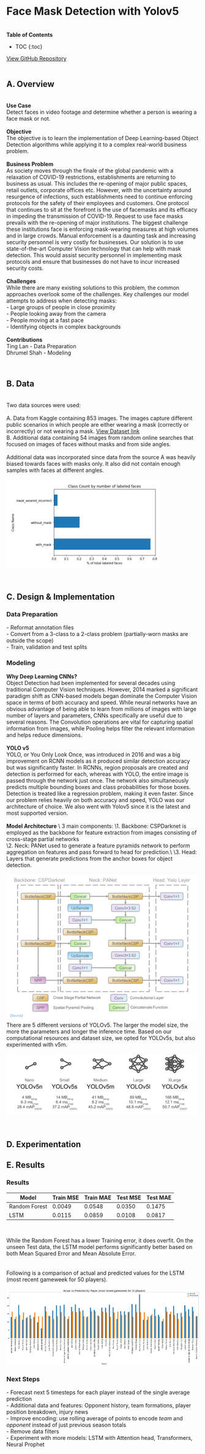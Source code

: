 # Face Mask Detection with Yolov5
\
**Table of Contents**
* TOC
{:toc}

[View GitHub Repository](https://github.com/dshah2008/Face-Mask-Detection)
<br/><br/>

## A. Overview 
\
**Use Case** \
Detect faces in video footage and determine whether a person is wearing a face mask or not.\
\
**Objective** \
The objective is to learn the implementation of Deep Learning-based Object Detection algorithms while applying it to a complex real-world business problem.\
\
**Business Problem** \
As society moves through the finale of the global pandemic with a relaxation of COVID-19 restrictions, establishments are returning to business as usual. This includes the re-opening of major public spaces, retail outlets, corporate offices etc. However, with the uncertainty around resurgence of infections, such establishments need to continue enforcing protocols for the safety of their employees and customers.
One protocol that continues to sit at the forefront is the use of facemasks and its efficacy in impeding the transmission of COVID-19. Request to use face masks prevails with the re-opening of major institutions. 
The biggest challenge these institutions face is enforcing mask-wearing measures at high volumes and in large crowds. Manual enforcement is a daunting task and increasing security personnel is very costly for businesses.
Our solution is to use state-of-the-art Computer Vision technology that can help with mask detection. This would assist security personnel in implementing mask protocols and ensure that businesses do not have to incur increased security costs.\
\
**Challenges** \
While there are many existing solutions to this problem, the common approaches overlook some of the challenges. Key challenges our model attempts to address when detecting masks:\
\-	Large groups of people in close proximity\
\-	People looking away from the camera\
\-	People moving at a fast pace\
\-	Identifying objects in complex backgrounds\
\
**Contributions** \
Ting Lan - Data Preparation\
Dhrumel Shah - Modeling

<br/>

## B. Data
\
Two data sources were used:\
\
A. Data from Kaggle containing 853 images. The images capture different public scenarios in which people are either wearing a mask (correctly or incorrectly) or not wearing a mask. [View Dataset link](https://www.kaggle.com/datasets/andrewmvd/face-mask-detection)\
B. Additional data containing 54 images from random online searches that focused on images of faces without masks and from side angles.\
\
Additional data was incorporated since data from the source A was heavily biased towards faces with masks only. It also did not contain enough samples with faces at different angles.\
\
<img src="images/class_dist1.png?raw=true"/>

<br/>

## C. Design & Implementation

### Data Preparation

\- Reformat annotation files\
\- Convert from a 3-class to a 2-class problem (partially-worn masks are outside the scope)\
\- Train, validation and test splits

### Modeling

**Why Deep Learning CNNs?** \
Object Detection had been implemented for several decades using traditional Computer Vision techniques. However, 2014 marked a significant paradigm shift as CNN-based models began dominate the Computer Vision space in terms of both accuracy and speed. While neural networks have an obvious advantage of being able to learn from millions of images with large number of layers and parameters, CNNs specifically are useful due to several reasons. The Convolution operations are vital for capturing spatial information from images, while Pooling helps filter the relevant information and helps reduce dimensions.\
\
**YOLO v5** \
YOLO, or You Only Look Once, was introduced in 2016 and was a big improvement on RCNN models as it produced similar detection accuracy but was significantly faster. 
In RCNNs, region proposals are created and detection is performed for each, whereas with YOLO, the entire image is passed through the network just once. The network also simultaneously predicts multiple bounding boxes and class probabilities for those boxes. Detection is treated like a regression problem, making it even faster. 
Since our problem relies heavily on both accuracy and speed, YOLO was our architecture of choice. We also went with Yolov5 since it is the latest and most supported version.\
\
**Model Architecture** \ 
3 main components: 
\1.	Backbone: CSPDarknet is employed as the backbone for feature extraction from images consisting of cross-stage partial networks\
\2.	Neck: PANet used to generate a feature pyramids network to perform aggregation on features and pass forward to head for prediction.\ 
\3.	Head: Layers that generate predictions from the anchor boxes for object detection.\
\
<img src="images/model_arch1.png?raw=true"/>
\
There are 5 different versions of YOLOv5. The larger the model size, the more the parameters and longer the inference time. Based on our computational resources and dataset size, we opted for YOLOv5s, but also experimented with v5m.\
\
<img src="images/model_versions1.png?raw=true"/>

<br/>

## D. Experimentation


## E. Results

### Results

|     Model     | Train MSE | Train MAE | Test MSE | Test MAE |
| ------------- | --------- | --------- | -------- | -------- |
| Random Forest |  0.0049   |  0.0548   |  0.0350  |  0.1475  |
|     LSTM      |  0.0115   |  0.0859   |  0.0108  |  0.0817  |

<br/>

While the Random Forest has a lower Training error, it does overfit. On the unseen Test data, the LSTM model performs significantly better based on both Mean Squared Error and Mean Absolute Error.\
\
\
Following is a comparison of actual and predicted values for the LSTM (most recent gameweek for 50 players).\
\
<img src="images/results1.png?raw=true"/>


### Next Steps

\- Forecast next 5 timesteps for each player instead of the single average prediction\
\- Additional data and features: Opponent history, team formations, player position breakdown, injury news\
\- Improve encoding: use rolling average of points to encode *team* and *opponent* instead of just previous season totals\
\- Remove data filters\
\- Experiment with more models: LSTM with Attention head, Transformers, Neural Prophet


